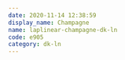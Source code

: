 ```yaml
---
date: 2020-11-14 12:38:59
display_name: Champagne
name: laplinear-champagne-dk-ln
code: e905
category: dk-ln
---
```

